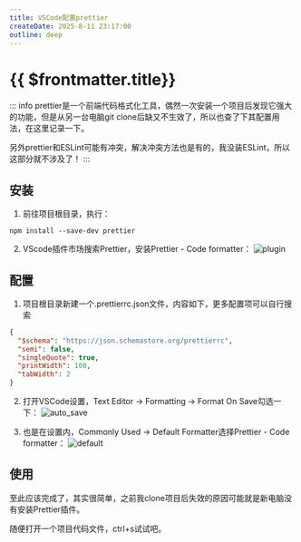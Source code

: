 ```yaml
---
title: VSCode配置prettier
createDate: 2025-8-11 23:17:00
outline: deep
---
```


# {{ $frontmatter.title}}

::: info
prettier是一个前端代码格式化工具，偶然一次安装一个项目后发现它强大的功能，但是从另一台电脑git clone后缺又不生效了，所以也查了下其配置用法，在这里记录一下。

另外prettier和ESLint可能有冲突，解决冲突方法也是有的，我没装ESLint，所以这部分就不涉及了！
:::

## 安装

1. 前往项目根目录，执行：

```
npm install --save-dev prettier
```

2. VScode插件市场搜索Prettier，安装Prettier - Code formatter：
   ![plugin](/src/images/prettier/plugin.png)

## 配置

1. 项目根目录新建一个.prettierrc.json文件，内容如下，更多配置项可以自行搜索

```/.prettierrc.json
{
  "$schema": "https://json.schemastore.org/prettierrc",
  "semi": false,
  "singleQuote": true,
  "printWidth": 100,
  "tabWidth": 2
}
```

2. 打开VSCode设置，Text Editor -> Formatting -> Format On Save勾选一下：
   ![auto_save](/src/images/prettier/auto_save.png)

3. 也是在设置内，Commonly Used -> Default Formatter选择Prettier - Code formatter：
   ![default](/src/images/prettier/default.png)

## 使用

至此应该完成了，其实很简单，之前我clone项目后失效的原因可能就是新电脑没有安装Prettier插件。

随便打开一个项目代码文件，ctrl+s试试吧。
